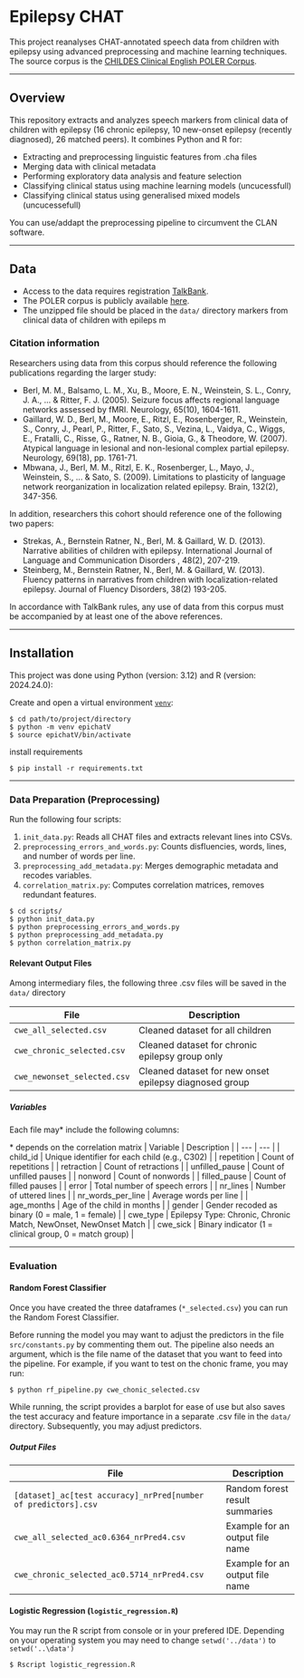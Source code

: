 # Epilepsy CHAT

This project reanalyses CHAT-annotated speech data from children with epilepsy using advanced preprocessing and machine learning techniques. The source corpus is the [CHILDES Clinical English POLER Corpus](https://childes.talkbank.org/access/Clinical-Eng/POLER.html).

---

## Overview
This repository extracts and analyzes speech markers from clinical data of children with epilepsy (16 chronic epilepsy, 10 new-onset epilepsy (recently diagnosed), 26 matched peers). It combines Python and R for:

- Extracting and preprocessing linguistic features from .cha files
- Merging data with clinical metadata
- Performing exploratory data analysis and feature selection
- Classifying clinical status using machine learning models (uncucessfull)
- Classifying clinical status using generalised mixed models (uncucessefull)

You can use/addapt the preprocessing pipeline to circumvent the CLAN software.

---

## Data

- Access to the data requires registration [TalkBank](https://childes.talkbank.org/).
- The POLER corpus is publicly available [here](https://git.talkbank.org/childes/data/Clinical-Eng/POLER.zip).
- The unzipped file should be placed in the `data/` directory
markers from clinical data of children with epileps m
### Citation information

Researchers using data from this corpus should reference the following publications regarding the larger study:
- Berl, M. M., Balsamo, L. M., Xu, B., Moore, E. N., Weinstein, S. L., Conry, J. A., ... & Ritter, F. J. (2005). Seizure focus affects regional language networks assessed by fMRI. Neurology, 65(10), 1604-1611.
- Gaillard, W. D., Berl, M., Moore, E., Ritzl, E., Rosenberger, R., Weinstein, S., Conry, J., Pearl, P., Ritter, F., Sato, S., Vezina, L., Vaidya, C., Wiggs, E., Fratalli, C., Risse, G., Ratner, N. B., Gioia, G., & Theodore, W. (2007). Atypical language in lesional and non-lesional complex partial epilepsy. Neurology, 69(18), pp. 1761-71.
- Mbwana, J., Berl, M. M., Ritzl, E. K., Rosenberger, L., Mayo, J., Weinstein, S., ... & Sato, S. (2009). Limitations to plasticity of language network reorganization in localization related epilepsy. Brain, 132(2), 347-356.

In addition, researchers this cohort should reference one of the following two papers:

- Strekas, A., Bernstein Ratner, N., Berl, M. & Gaillard, W. D. (2013). Narrative abilities of children with epilepsy. International Journal of Language and Communication Disorders , 48(2), 207-219.
- Steinberg, M., Bernstein Ratner, N., Berl, M. & Gaillard, W. (2013). Fluency patterns in narratives from children with localization-related epilepsy. Journal of Fluency Disorders, 38(2) 193-205.

In accordance with TalkBank rules, any use of data from this corpus must be accompanied by at least one of the above references.

---

## Installation
This project was done using Python (version: 3.12) and R (version: 2024.24.0):

Create and open a virtual environment [`venv`](https://docs.python.org/3/library/venv.html):

```
$ cd path/to/project/directory
$ python -m venv epichatV
$ source epichatV/bin/activate
```

install requirements

```
$ pip install -r requirements.txt
```
---

### Data Preparation (Preprocessing)
Run the following four scripts:

1. `init_data.py`: Reads all CHAT files and extracts relevant lines into CSVs.
2. `preprocessing_errors_and_words.py`: Counts disfluencies, words, lines, and number of words per line.
3. `preprocessing_add_metadata.py`: Merges demographic metadata and recodes variables.
4. `correlation_matrix.py`: Computes correlation matrices, removes redundant features.

```
$ cd scripts/
$ python init_data.py
$ python preprocessing_errors_and_words.py
$ python preprocessing_add_metadata.py
$ python correlation_matrix.py
```

#### Relevant Output Files
Among intermediary files, the following three .csv files will be saved in the `data/` directory

| File | Description |
|---|----|
| `cwe_all_selected.csv` | Cleaned dataset for all children |
| `cwe_chronic_selected.csv` | Cleaned dataset for chronic epilepsy group only |
| `cwe_newonset_selected.csv` | Cleaned dataset for new onset epilepsy diagnosed group |

##### Variables
Each file may* include the following columns:

\* depends on the correlation matrix
| Variable | Description |
| --- | --- |
| child_id |	Unique identifier for each child (e.g., C302) |
| repetition |	Count of repetitions |
| retraction |	Count of retractions |
| unfilled_pause | Count of unfilled pauses |
| nonword | Count of nonwords |
| filled_pause | Count of filled pauses |
| error |	Total number of speech errors |
| nr_lines |	Number of uttered lines |
| nr_words_per_line |	Average words per line |
| age_months |	Age of the child in months |
| gender |	Gender recoded as binary (0 = male, 1 = female) |
| cwe_type |	Epilepsy Type: Chronic, Chronic Match, NewOnset, NewOnset Match |
| cwe_sick |	Binary indicator (1 = clinical group, 0 = match group) |

---

### Evaluation
#### Random Forest Classifier
Once you have created the three dataframes (`*_selected.csv`) you can run the Random Forest Classifier.

Before running the model you may want to adjust the predictors in the file `src/constants.py` by commenting them out.
The pipeline also needs an argument, which is the file name of the dataset that you want to feed into the pipeline. 
For example, if you want to test on the chonic frame, you may run:

```
$ python rf_pipeline.py cwe_chonic_selected.csv
```

While running, the script provides a barplot for ease of use but also saves the test accuracy and feature importance in a separate .csv file in the `data/` directory. Subsequently, you may adjust predictors.

##### Output Files

| File | Description |
|---|---|
| `[dataset]_ac[test accuracy]_nrPred[number of predictors].csv` | Random forest result summaries |
| `cwe_all_selected_ac0.6364_nrPred4.csv` | Example for an output file name |
| `cwe_chronic_selected_ac0.5714_nrPred4.csv` | Example for an output file name |


#### Logistic Regression (`logistic_regression.R`)
You may run the R script from console or in your prefered IDE.
Depending on your operating system you may need to change `setwd('../data')` to `setwd('..\data')`

```
$ Rscript logistic_regression.R
```